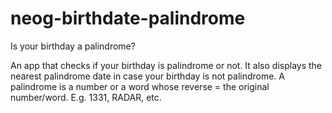 # neog-birthdate-palindrome
Is your birthday a palindrome?

An app that checks if your birthday is palindrome or not. It also displays the nearest palindrome date in case your birthday is not palindrome. A palindrome is a number or a word whose reverse = the original number/word. E.g. 1331, RADAR, etc.
